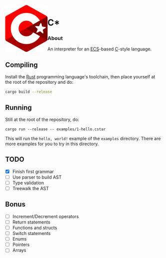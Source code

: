 <img align="left" alt="" src="logo.svg" height="150"/>

# C*

### About

An interpreter for an [ECS](https://en.wikipedia.org/wiki/Entity_component_system)-based [C](https://en.wikipedia.org/wiki/C_(programming_language))-style language.

## Compiling

Install the [Rust](https://www.rust-lang.org/) programming language's toolchain, then place yourself at the root of the repository and do:
```sh
cargo build --release
```

## Running

Still at the root of the repository, do:
```
cargo run --release -- examples/1-hello.cstar
```

This will run the `hello, world!` example of the `examples` directory. There are more examples for you to try in this directory.

## TODO

- [x] Finish first grammar
- [ ] Use parser to build AST
- [ ] Type validation
- [ ] Treewalk the AST

## Bonus

- [ ] Increment/Decrement operators
- [ ] Return statements
- [ ] Functions and structs
- [ ] Switch statements
- [ ] Enums
- [ ] Pointers
- [ ] Arrays